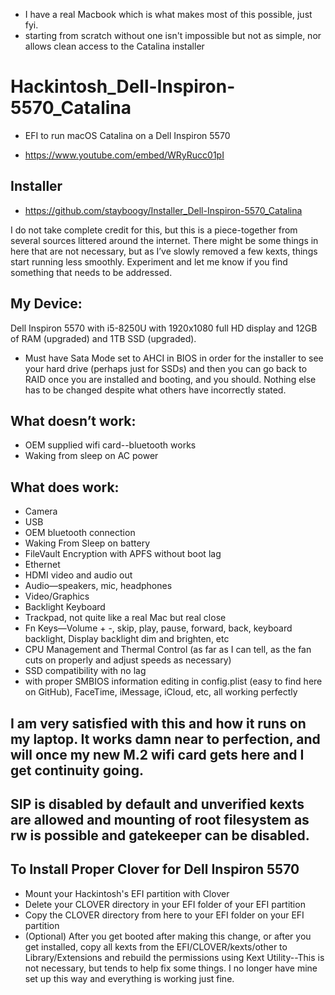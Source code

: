 - I have a real Macbook which is what makes most of this possible, just fyi.
- starting from scratch without one isn't impossible but not as simple, nor allows clean access to the Catalina installer

# Hackintosh_Dell-Inspiron-5570_Catalina

- EFI to run macOS Catalina on a Dell Inspiron 5570

- https://www.youtube.com/embed/WRyRucc01pI

## Installer 

- https://github.com/stayboogy/Installer_Dell-Inspiron-5570_Catalina


I do not take complete credit for this, but this is a piece-together from several sources littered around the internet.  There might be some things in here that are not necessary, but as I’ve slowly removed a few kexts, things start running less smoothly.  Experiment and let me know if you find something that needs to be addressed.


## My Device:

Dell Inspiron 5570 with i5-8250U with 1920x1080 full HD display and 12GB of RAM (upgraded) and 1TB SSD (upgraded).

- Must have Sata Mode set to AHCI in BIOS in order for the installer to see your hard drive (perhaps just for SSDs) and then you can go back to RAID once you are installed and booting, and you should. Nothing else has to be changed despite what others have incorrectly stated.


## What doesn’t work:

- OEM supplied wifi card--bluetooth works
- Waking from sleep on AC power


## What does work:

- Camera
- USB
- OEM bluetooth connection
- Waking From Sleep on battery
- FileVault Encryption with APFS without boot lag
- Ethernet
- HDMI video and audio out
- Audio—speakers, mic, headphones
- Video/Graphics
- Backlight Keyboard
- Trackpad, not quite like a real Mac but real close
- Fn Keys—Volume + -, skip, play, pause, forward, back, keyboard backlight, Display backlight dim and brighten, etc
- CPU Management and Thermal Control (as far as I can tell, as the fan cuts on properly and adjust speeds as necessary)
- SSD compatibility with no lag
- with proper SMBIOS information editing in config.plist (easy to find here on GitHub), FaceTime, iMessage, iCloud, etc, all working perfectly


## I am very satisfied with this and how it runs on my laptop.  It works damn near to perfection, and will once my new M.2 wifi card gets here and I get continuity going.

## SIP is disabled by default and unverified kexts are allowed and mounting of root filesystem as rw is possible and gatekeeper can be disabled.

## To Install Proper Clover for Dell Inspiron 5570

- Mount your Hackintosh's EFI partition with Clover
- Delete your CLOVER directory in your EFI folder of your EFI partition
- Copy the CLOVER directory from here to your EFI folder on your EFI partition  
- (Optional) After you get booted after making this change, or after you get installed, copy all kexts from the EFI/CLOVER/kexts/other to Library/Extensions and rebuild the permissions using Kext Utility--This is not necessary, but tends to help fix some things. I no longer have mine set up this way and everything is working just fine.



